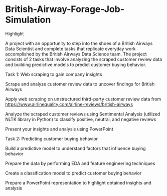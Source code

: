 # British-Airway-Forage-Job-Simulation

Highlight

A project with an opportunity to step into the shoes of a British Airways Data Scientist and complete tasks that replicate everyday work accomplished by the British Airways Data Science team. The project consists of 2 tasks that involve analyzing the scraped customer review data and building predictive models to predict customer buying behavior.

Task 1: Web scraping to gain company insights

Scrape and analyze customer review data to uncover findings for British Airways

Apply web scraping on unstructured third-party customer review data from https://www.airlinequality.com/airline-reviews/british-airways

Analyze the scraped customer reviews using Sentimental Analysis (utilized NLTK library in Python) to classify positive, neutral, and negative reviews

Present your insights and analysis using PowerPoint

Task 2: Predicting customer buying behavior

Build a predictive model to understand factors that influence buying behavior

Prepare the data by performing EDA and feature engineering techniques

Create a classification model to predict customer buying behavior

Prepare a PowerPoint representation to highlight obtained insights and analysis
